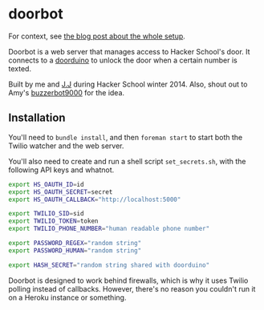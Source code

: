 doorbot
=======

For context, see [the blog post about the whole setup](http://lord.io/blog/2014/unlocking-hacker-school/).

Doorbot is a web server that manages access to Hacker School's door. It connects to a [doorduino](https://github.com/jdotjdot/DoorDuino) to unlock the door when a certain number is texted.

Built by me and [J.J](http://blog.jdotjdot.com/) during Hacker School winter 2014. Also, shout out to Amy's [buzzerbot9000](https://github.com/imightbeamy/buzzerbot9000) for the idea.

## Installation

You'll need to `bundle install`, and then `foreman start` to start both the Twilio watcher and the web server.

You'll also need to create and run a shell script `set_secrets.sh`, with the following API keys and whatnot.

```sh
export HS_OAUTH_ID=id
export HS_OAUTH_SECRET=secret
export HS_OAUTH_CALLBACK="http://localhost:5000"

export TWILIO_SID=sid
export TWILIO_TOKEN=token
export TWILIO_PHONE_NUMBER="human readable phone number"

export PASSWORD_REGEX="random string"
export PASSWORD_HUMAN="random string"

export HASH_SECRET="random string shared with doorduino"
```

Doorbot is designed to work behind firewalls, which is why it uses Twilio polling instead of callbacks. However, there's no reason you couldn't run it on a Heroku instance or something.

